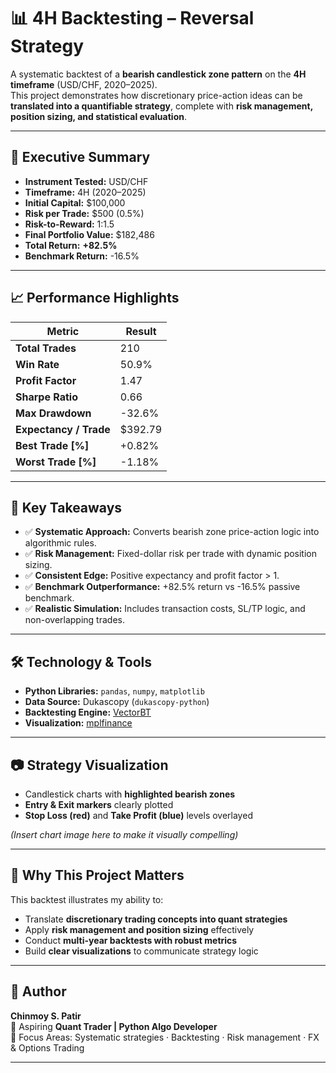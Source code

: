 # 📊 4H Backtesting – Reversal Strategy

A systematic backtest of a **bearish candlestick zone pattern** on the **4H timeframe** (USD/CHF, 2020–2025).  
This project demonstrates how discretionary price-action ideas can be **translated into a quantifiable strategy**, complete with **risk management, position sizing, and statistical evaluation**.

---

## 🔹 Executive Summary

- **Instrument Tested:** USD/CHF  
- **Timeframe:** 4H (2020–2025)  
- **Initial Capital:** $100,000  
- **Risk per Trade:** $500 (0.5%)  
- **Risk-to-Reward:** 1:1.5  
- **Final Portfolio Value:** $182,486  
- **Total Return:** **+82.5%**  
- **Benchmark Return:** -16.5%  

---

## 📈 Performance Highlights

| Metric                  | Result       |
|--------------------------|--------------|
| **Total Trades**         | 210          |
| **Win Rate**             | 50.9%        |
| **Profit Factor**        | 1.47         |
| **Sharpe Ratio**         | 0.66         |
| **Max Drawdown**         | -32.6%       |
| **Expectancy / Trade**   | $392.79      |
| **Best Trade [%]**       | +0.82%       |
| **Worst Trade [%]**      | -1.18%       |

---

## 🔎 Key Takeaways

- ✅ **Systematic Approach:** Converts bearish zone price-action logic into algorithmic rules.  
- ✅ **Risk Management:** Fixed-dollar risk per trade with dynamic position sizing.  
- ✅ **Consistent Edge:** Positive expectancy and profit factor > 1.  
- ✅ **Benchmark Outperformance:** +82.5% return vs -16.5% passive benchmark.  
- ✅ **Realistic Simulation:** Includes transaction costs, SL/TP logic, and non-overlapping trades.  

---

## 🛠 Technology & Tools

- **Python Libraries:** `pandas`, `numpy`, `matplotlib`  
- **Data Source:** Dukascopy (`dukascopy-python`)  
- **Backtesting Engine:** [VectorBT](https://github.com/polakowo/vectorbt)  
- **Visualization:** [mplfinance](https://github.com/matplotlib/mplfinance)  

---

## 📷 Strategy Visualization

- Candlestick charts with **highlighted bearish zones**  
- **Entry & Exit markers** clearly plotted  
- **Stop Loss (red)** and **Take Profit (blue)** levels overlayed  

*(Insert chart image here to make it visually compelling)*  

---

## 📌 Why This Project Matters

This backtest illustrates my ability to:  
- Translate **discretionary trading concepts into quant strategies**  
- Apply **risk management and position sizing** effectively  
- Conduct **multi-year backtests with robust metrics**  
- Build **clear visualizations** to communicate strategy logic  

---

## 👤 Author

**Chinmoy S. Patir**  
📌 Aspiring **Quant Trader | Python Algo Developer**  
💼 Focus Areas: Systematic strategies · Backtesting · Risk management · FX & Options Trading  

---
